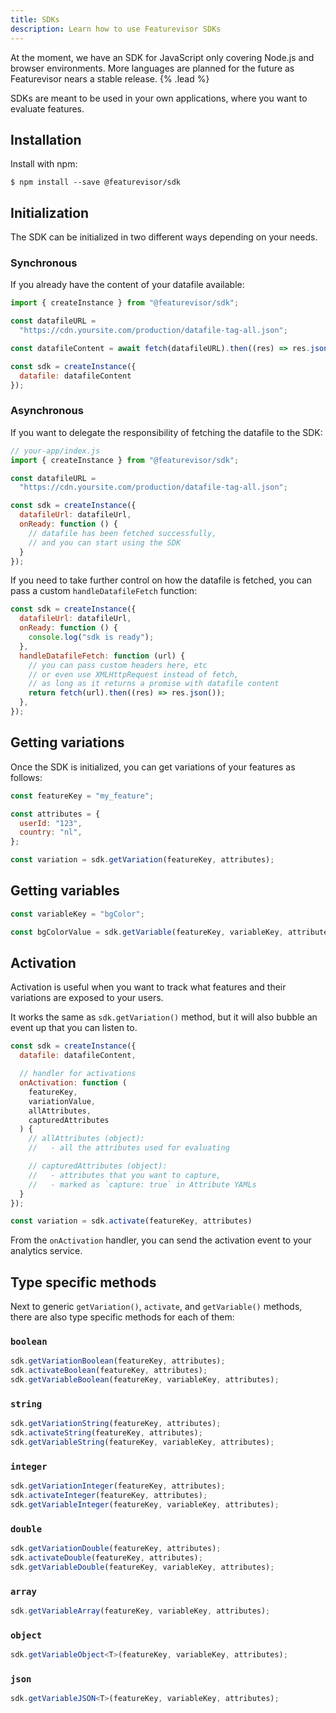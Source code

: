 ```yaml
---
title: SDKs
description: Learn how to use Featurevisor SDKs
---
```


At the moment, we have an SDK for JavaScript only covering Node.js and browser environments. More languages are planned for the future as Featurevisor nears a stable release. {% .lead %}

SDKs are meant to be used in your own applications, where you want to evaluate features.

## Installation

Install with npm:

```
$ npm install --save @featurevisor/sdk
```

## Initialization

The SDK can be initialized in two different ways depending on your needs.

### Synchronous

If you already have the content of your datafile available:

```js
import { createInstance } from "@featurevisor/sdk";

const datafileURL =
  "https://cdn.yoursite.com/production/datafile-tag-all.json";

const datafileContent = await fetch(datafileURL).then((res) => res.json());

const sdk = createInstance({
  datafile: datafileContent
});
```

### Asynchronous

If you want to delegate the responsibility of fetching the datafile to the SDK:

```js
// your-app/index.js
import { createInstance } from "@featurevisor/sdk";

const datafileURL =
  "https://cdn.yoursite.com/production/datafile-tag-all.json";

const sdk = createInstance({
  datafileUrl: datafileUrl,
  onReady: function () {
    // datafile has been fetched successfully,
    // and you can start using the SDK
  }
});
```

If you need to take further control on how the datafile is fetched, you can pass a custom `handleDatafileFetch` function:

```js
const sdk = createInstance({
  datafileUrl: datafileUrl,
  onReady: function () {
    console.log("sdk is ready");
  },
  handleDatafileFetch: function (url) {
    // you can pass custom headers here, etc
    // or even use XMLHttpRequest instead of fetch,
    // as long as it returns a promise with datafile content
    return fetch(url).then((res) => res.json());
  },
});
```

## Getting variations

Once the SDK is initialized, you can get variations of your features as follows:

```js
const featureKey = "my_feature";

const attributes = {
  userId: "123",
  country: "nl",
};

const variation = sdk.getVariation(featureKey, attributes);
```

## Getting variables

```js
const variableKey = "bgColor";

const bgColorValue = sdk.getVariable(featureKey, variableKey, attributes);
```

## Activation

Activation is useful when you want to track what features and their variations are exposed to your users.

It works the same as `sdk.getVariation()` method, but it will also bubble an event up that you can listen to.

```js
const sdk = createInstance({
  datafile: datafileContent,

  // handler for activations
  onActivation: function (
    featureKey,
    variationValue,
    allAttributes,
    capturedAttributes
  ) {
    // allAttributes (object):
    //   - all the attributes used for evaluating

    // capturedAttributes (object):
    //   - attributes that you want to capture,
    //   - marked as `capture: true` in Attribute YAMLs
  }
});

const variation = sdk.activate(featureKey, attributes)
```

From the `onActivation` handler, you can send the activation event to your analytics service.

## Type specific methods

Next to generic `getVariation()`, `activate`, and `getVariable()` methods, there are also type specific methods for each of them:

### `boolean`

```js
sdk.getVariationBoolean(featureKey, attributes);
sdk.activateBoolean(featureKey, attributes);
sdk.getVariableBoolean(featureKey, variableKey, attributes);
```

### `string`

```js
sdk.getVariationString(featureKey, attributes);
sdk.activateString(featureKey, attributes);
sdk.getVariableString(featureKey, variableKey, attributes);
```

### `integer`

```js
sdk.getVariationInteger(featureKey, attributes);
sdk.activateInteger(featureKey, attributes);
sdk.getVariableInteger(featureKey, variableKey, attributes);
```

### `double`

```js
sdk.getVariationDouble(featureKey, attributes);
sdk.activateDouble(featureKey, attributes);
sdk.getVariableDouble(featureKey, variableKey, attributes);
```

### `array`

```js
sdk.getVariableArray(featureKey, variableKey, attributes);
```

### `object`

```ts
sdk.getVariableObject<T>(featureKey, variableKey, attributes);
```

### `json`

```ts
sdk.getVariableJSON<T>(featureKey, variableKey, attributes);
```
